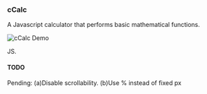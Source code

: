 ### cCalc

A Javascript calculator that performs basic mathematical functions.

![cCalc Demo](http://bit.ly/benzer-calc)

JS.

#### TODO

Pending: (a)Disable scrollability. (b)Use % instead of fixed px

